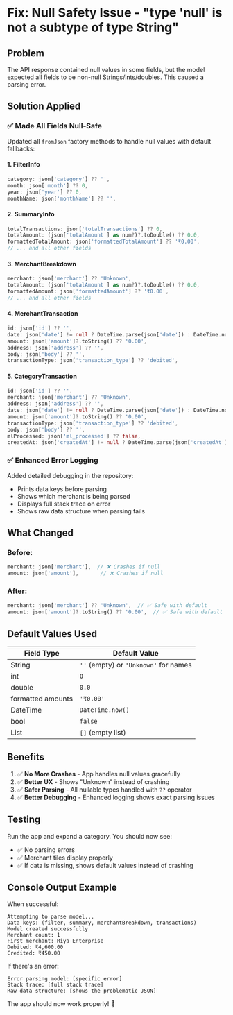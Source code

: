# Fix: Null Safety Issue - "type 'null' is not a subtype of type String"

## Problem
The API response contained null values in some fields, but the model expected all fields to be non-null Strings/ints/doubles. This caused a parsing error.

## Solution Applied

### ✅ Made All Fields Null-Safe

Updated all `fromJson` factory methods to handle null values with default fallbacks:

#### 1. **FilterInfo**
```dart
category: json['category'] ?? '',
month: json['month'] ?? 0,
year: json['year'] ?? 0,
monthName: json['monthName'] ?? '',
```

#### 2. **SummaryInfo**
```dart
totalTransactions: json['totalTransactions'] ?? 0,
totalAmount: (json['totalAmount'] as num?)?.toDouble() ?? 0.0,
formattedTotalAmount: json['formattedTotalAmount'] ?? '₹0.00',
// ... and all other fields
```

#### 3. **MerchantBreakdown**
```dart
merchant: json['merchant'] ?? 'Unknown',
totalAmount: (json['totalAmount'] as num?)?.toDouble() ?? 0.0,
formattedAmount: json['formattedAmount'] ?? '₹0.00',
// ... and all other fields
```

#### 4. **MerchantTransaction**
```dart
id: json['id'] ?? '',
date: json['date'] != null ? DateTime.parse(json['date']) : DateTime.now(),
amount: json['amount']?.toString() ?? '0.00',
address: json['address'] ?? '',
body: json['body'] ?? '',
transactionType: json['transaction_type'] ?? 'debited',
```

#### 5. **CategoryTransaction**
```dart
id: json['id'] ?? '',
merchant: json['merchant'] ?? 'Unknown',
address: json['address'] ?? '',
date: json['date'] != null ? DateTime.parse(json['date']) : DateTime.now(),
amount: json['amount']?.toString() ?? '0.00',
transactionType: json['transaction_type'] ?? 'debited',
body: json['body'] ?? '',
mlProcessed: json['ml_processed'] ?? false,
createdAt: json['createdAt'] != null ? DateTime.parse(json['createdAt']) : DateTime.now(),
```

### ✅ Enhanced Error Logging

Added detailed debugging in the repository:
- Prints data keys before parsing
- Shows which merchant is being parsed
- Displays full stack trace on error
- Shows raw data structure when parsing fails

## What Changed

### Before:
```dart
merchant: json['merchant'],  // ❌ Crashes if null
amount: json['amount'],       // ❌ Crashes if null
```

### After:
```dart
merchant: json['merchant'] ?? 'Unknown',  // ✅ Safe with default
amount: json['amount']?.toString() ?? '0.00',  // ✅ Safe with default
```

## Default Values Used

| Field Type | Default Value |
|-----------|---------------|
| String | `''` (empty) or `'Unknown'` for names |
| int | `0` |
| double | `0.0` |
| formatted amounts | `'₹0.00'` |
| DateTime | `DateTime.now()` |
| bool | `false` |
| List | `[]` (empty list) |

## Benefits

1. ✅ **No More Crashes** - App handles null values gracefully
2. ✅ **Better UX** - Shows "Unknown" instead of crashing
3. ✅ **Safer Parsing** - All nullable types handled with `??` operator
4. ✅ **Better Debugging** - Enhanced logging shows exact parsing issues

## Testing

Run the app and expand a category. You should now see:
- ✅ No parsing errors
- ✅ Merchant tiles display properly
- ✅ If data is missing, shows default values instead of crashing

## Console Output Example

When successful:
```
Attempting to parse model...
Data keys: (filter, summary, merchantBreakdown, transactions)
Model created successfully
Merchant count: 1
First merchant: Riya Enterprise
Debited: ₹4,600.00
Credited: ₹450.00
```

If there's an error:
```
Error parsing model: [specific error]
Stack trace: [full stack trace]
Raw data structure: [shows the problematic JSON]
```

The app should now work properly! 🎉

